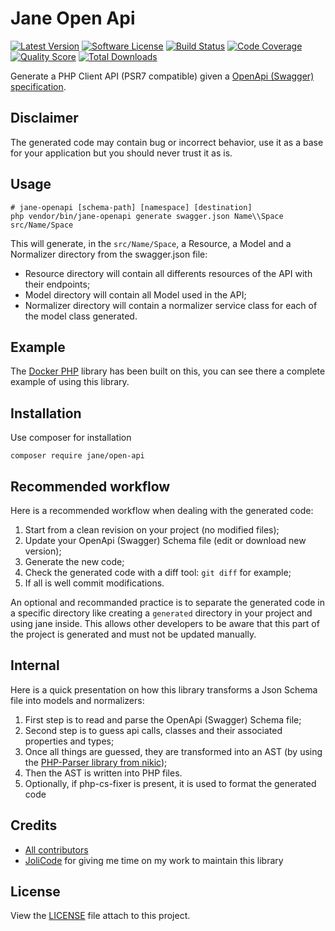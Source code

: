 # Jane Open Api

[![Latest Version](https://img.shields.io/github/release/janephp/openapi.svg?style=flat-square)](https://github.com/janephp/openapi/releases)
[![Software License](https://img.shields.io/badge/license-MIT-brightgreen.svg?style=flat-square)](LICENSE)
[![Build Status](https://img.shields.io/travis/janephp/openapi.svg?style=flat-square)](https://travis-ci.org/janephp/openapi)
[![Code Coverage](https://img.shields.io/scrutinizer/coverage/g/janephp/openapi.svg?style=flat-square)](https://scrutinizer-ci.com/g/janephp/openapi)
[![Quality Score](https://img.shields.io/scrutinizer/g/janephp/openapi.svg?style=flat-square)](https://scrutinizer-ci.com/g/janephp/openapi)
[![Total Downloads](https://img.shields.io/packagist/dt/jane/open-api.svg?style=flat-square)](https://packagist.org/packages/jane/open-api)

Generate a PHP Client API (PSR7 compatible) given a [OpenApi (Swagger) specification](https://github.com/OAI/OpenAPI-Specification/blob/master/versions/2.0.md).

## Disclaimer

The generated code may contain bug or incorrect behavior, use it as a base for your application but you should never trust it as is.

## Usage

```
# jane-openapi [schema-path] [namespace] [destination]
php vendor/bin/jane-openapi generate swagger.json Name\\Space src/Name/Space
```

This will generate, in the `src/Name/Space`, a Resource, a Model and a Normalizer directory from the swagger.json file:

 * Resource directory will contain all differents resources of the API with their endpoints;
 * Model directory will contain all Model used in the API;
 * Normalizer directory will contain a normalizer service class for each of the model class generated.

## Example

The [Docker PHP](https://github.com/docker-php/docker-php) library has been built on this, you can see there a complete example of using this library.

## Installation

Use composer for installation

```
composer require jane/open-api
```

## Recommended workflow

Here is a recommended workflow when dealing with the generated code:

 1. Start from a clean revision on your project (no modified files);
 2. Update your OpenApi (Swagger) Schema file (edit or download new version);
 3. Generate the new code;
 4. Check the generated code with a diff tool: `git diff` for example;
 5. If all is well commit modifications.

An optional and recommanded practice is to separate the generated code in a specific directory
like creating a `generated` directory in your project and using jane inside. This allows other developers
to be aware that this part of the project is generated and must not be updated manually.

## Internal

Here is a quick presentation on how this library transforms a Json Schema file into models and normalizers:

 1. First step is to read and parse the OpenApi (Swagger) Schema file;
 2. Second step is to guess api calls, classes and their associated properties and types;
 3. Once all things are guessed, they are transformed into an AST (by using the [PHP-Parser library from nikic](https://github.com/nikic/PHP-Parser));
 4. Then the AST is written into PHP files.
 5. Optionally, if php-cs-fixer is present, it is used to format the generated code

## Credits

* [All contributors](https://github.com/janephp/openapi/graphs/contributors)
* [JoliCode](https://jolicode.com) for giving me time on my work to maintain this library

## License

View the [LICENSE](LICENSE) file attach to this project.
